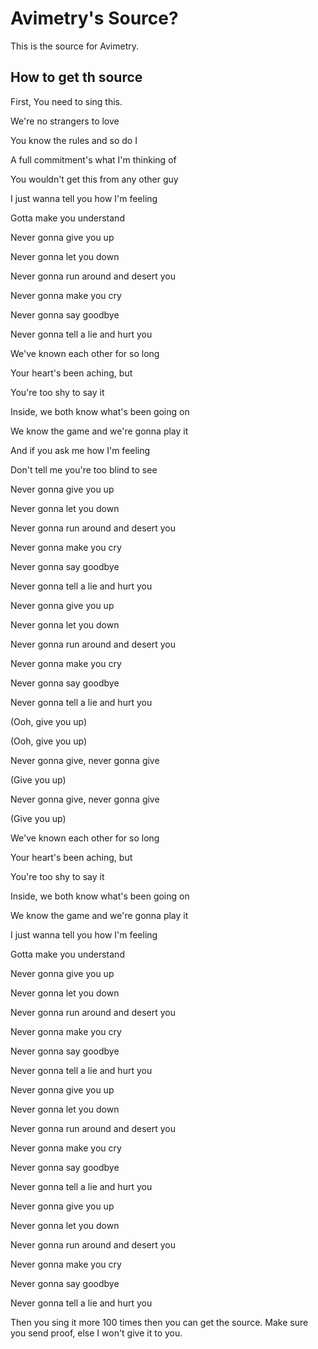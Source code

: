# Avimetry's Source?
This is the source for Avimetry.


## How to get th source

First, You need to sing this.

We're no strangers to love

You know the rules and so do I

A full commitment's what I'm thinking of

You wouldn't get this from any other guy


I just wanna tell you how I'm feeling

Gotta make you understand


Never gonna give you up

Never gonna let you down

Never gonna run around and desert you

Never gonna make you cry

Never gonna say goodbye

Never gonna tell a lie and hurt you


We've known each other for so long

Your heart's been aching, but

You're too shy to say it

Inside, we both know what's been going on

We know the game and we're gonna play it



And if you ask me how I'm feeling

Don't tell me you're too blind to see



Never gonna give you up

Never gonna let you down

Never gonna run around and desert you

Never gonna make you cry

Never gonna say goodbye

Never gonna tell a lie and hurt you



Never gonna give you up

Never gonna let you down

Never gonna run around and desert you

Never gonna make you cry

Never gonna say goodbye

Never gonna tell a lie and hurt you



(Ooh, give you up)

(Ooh, give you up)

Never gonna give, never gonna give

(Give you up)

Never gonna give, never gonna give

(Give you up)


We've known each other for so long

Your heart's been aching, but

You're too shy to say it

Inside, we both know what's been going on

We know the game and we're gonna play it



I just wanna tell you how I'm feeling

Gotta make you understand

Never gonna give you up

Never gonna let you down

Never gonna run around and desert you

Never gonna make you cry

Never gonna say goodbye

Never gonna tell a lie and hurt you



Never gonna give you up

Never gonna let you down

Never gonna run around and desert you

Never gonna make you cry

Never gonna say goodbye

Never gonna tell a lie and hurt you



Never gonna give you up

Never gonna let you down

Never gonna run around and desert you

Never gonna make you cry

Never gonna say goodbye

Never gonna tell a lie and hurt you


Then you sing it more 100 times then you can get the source. Make sure you send proof, else I won't give it to you.
